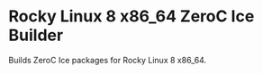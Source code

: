 Rocky Linux 8 x86_64 ZeroC Ice Builder
======================================

Builds ZeroC Ice packages for Rocky Linux 8 x86_64.
